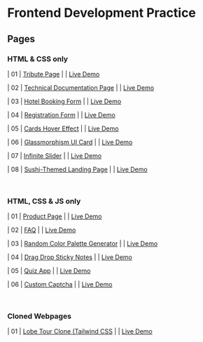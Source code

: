 # Frontend Development Practice

<h2>Pages</h2>

<h3> HTML & CSS only </h3>
                                                                   
| 01  | [Tribute Page](https://github.com/OAAK125/TributePage) |  | [Live Demo](https://oaak125.github.io/TributePage/)

| 02  | [Technical Documentation Page](https://github.com/OAAK125/DocumentationPage) |  | [Live Demo](https://oaak125.github.io/DocumentationPage/)

| 03  | [Hotel Booking Form](https://github.com/OAAK125/HotelBookingForm) |  | [Live Demo](https://oaak125.github.io/HotelBookingForm/)

| 04  | [Registration Form](https://github.com/OAAK125/RegistrationForm) |  | [Live Demo](https://oaak125.github.io/RegistrationForm/)

| 05  | [Cards Hover Effect](https://github.com/OAAK125/CardHover)  |  | [Live Demo](https://oaak125.github.io/CardHover/)

| 06  | [Glassmorphism UI Card](https://github.com/OAAK125/GlassmorphismUiCard)  |  | [Live Demo](https://oaak125.github.io/GlassmorphismUiCard/)

| 07  | [Infinite Slider](https://github.com/OAAK125/InfiniteSlider)  |  | [Live Demo](https://oaak125.github.io/InfiniteSlider/)

| 08  | [Sushi-Themed Landing Page](https://github.com/OAAK125/SushiThemedLandingPage)  |  | [Live Demo](https://oaak125.github.io/SushiThemedLandingPage/)

<br>
<h3> HTML, CSS & JS only </h3>

| 01  | [Product Page](https://github.com/OAAK125/Ecommerce-Product-Page)  |  | [Live Demo](https://oaak125.github.io/Ecommerce-Product-Page/)

| 02  | [FAQ](https://github.com/OAAK125/FAQ)  |  | [Live Demo](https://oaak125.github.io/FAQ/)

| 03  | [Random Color Palette Generator](https://github.com/OAAK125/Random-Color-Palette-Generator)  |  | [Live Demo](https://oaak125.github.io/Random-Color-Palette-Generator/)

| 04  | [Drag Drop Sticky Notes](https://github.com/OAAK125/Drag-Drop-Sticky-Notes)  |  | [Live Demo](https://oaak125.github.io/Drag-Drop-Sticky-Notes/)

| 05  | [Quiz App](https://github.com/OAAK125/Quiz-App)  |  | [Live Demo](https://oaak125.github.io/Quiz-App/)

| 06  | [Custom Captcha](https://github.com/OAAK125/Custom-Captcha)  |  | [Live Demo](https://oaak125.github.io/Custom-Captcha/)

<br>
<h3> Cloned Webpages </h3>

| 01  | [Lobe Tour Clone (Tailwind CSS](https://github.com/OAAK125/Lobe-Tour-Website-Clone)  |  | [Live Demo](https://oaak125.github.io/Lobe-Tour-Website-Clone/)
